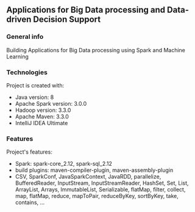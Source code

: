 ## Applications for Big Data processing and Data-driven Decision Support

### General info
Building Applications for Big Data processing using Spark and Machine Learning

### Technologies
Project is created with:
* Java version: 8
* Apache Spark version: 3.0.0 
* Hadoop version: 3.3.0
* Apache Maven: 3.3.0
* IntelliJ IDEA Ultimate

### Features
Project's features:
* Spark: spark-core_2.12, spark-sql_2.12
* build plugins: maven-compiler-plugin, maven-assembly-plugin
* CSV, SparkConf, JavaSparkContext, JavaRDD, parallelize, BufferedReader, InputStream, InputStreamReader, HashSet, Set, List, ArrayList, Arrays, ImmutableList, Serializable, flatMap, filter, collect, map, flatMap, reduce, mapToPair, reduceByKey, sortByKey, take, contains, ...
